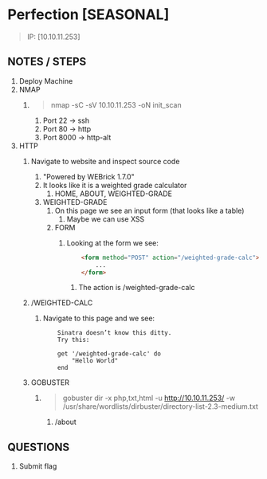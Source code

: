# Perfection [SEASONAL]

> IP: [10.10.11.253]

## NOTES / STEPS

1. Deploy Machine
2. NMAP
   1. > nmap -sC -sV 10.10.11.253 -oN init_scan
      1. Port 22 -> ssh
      2. Port 80 -> http
      3. Port 8000 -> http-alt
3. HTTP
   1. Navigate to website and inspect source code
      1. "Powered by WEBrick 1.7.0"
      2. It looks like it is a weighted grade calculator
         1. HOME, ABOUT, WEIGHTED-GRADE
      3. WEIGHTED-GRADE
         1. On this page we see an input form (that looks like a table)
            1. Maybe we can use XSS
         2. FORM
            1. Looking at the form we see:

                ```html
                    <form method="POST" action="/weighted-grade-calc">
                        ...
                    </form>
                ```

                1. The action is /weighted-grade-calc
    2. /WEIGHTED-CALC
       1. Navigate to this page and we see:

            ```text
                Sinatra doesn’t know this ditty.
                Try this:
                
                get '/weighted-grade-calc' do
                    "Hello World"
                end
            ```

   2. GOBUSTER
      1. > gobuster dir -x php,txt,html -u http://10.10.11.253/ -w /usr/share/wordlists/dirbuster/directory-list-2.3-medium.txt
         1. /about

## QUESTIONS

1. Submit flag
